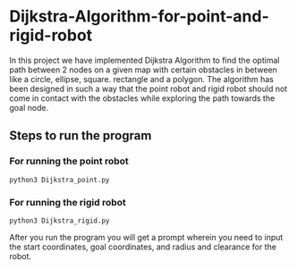 # Dijkstra-Algorithm-for-point-and-rigid-robot

In this project we have implemented Dijkstra Algorithm to find the optimal path between 2 nodes on a given map with certain obstacles
in between like a circle, ellipse, square. rectangle and a polygon. The algorithm has been designed in such a way that the point robot and
rigid robot should not come in contact with the obstacles while exploring the path towards the goal node.


## Steps to run the program

### For running the point robot
```
python3 Dijkstra_point.py
```

### For running the rigid robot

```
python3 Dijkstra_rigid.py
```

After you run the program you will get a prompt wherein you need to input the start coordinates, goal coordinates, and radius and clearance
for the robot.
